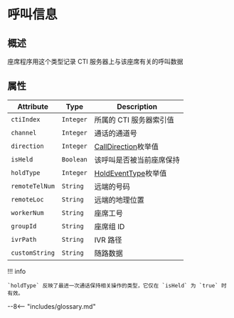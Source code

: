 # 呼叫信息

## 概述

座席程序用这个类型记录 CTI 服务器上与该座席有关的呼叫数据

## 属性

| Attribute      | Type      | Description              |
| -------------- | --------- | ------------------------ |
| `ctiIndex`     | `Integer` | 所属的 CTI 服务器索引值  |
| `channel`      | `Integer` | 通话的通道号             |
| `direction`    | `Integer` | [CallDirection][]枚举值  |
| `isHeld`       | `Boolean` | 该呼叫是否被当前座席保持 |
| `holdType`     | `Integer` | [HoldEventType][]枚举值  |
| `remoteTelNum` | `String`  | 远端的号码               |
| `remoteLoc`    | `String`  | 远端的地理位置           |
| `workerNum`    | `String`  | 座席工号                 |
| `groupId`      | `String`  | 座席组 ID                |
| `ivrPath`      | `String`  | IVR 路径                 |
| `customString` | `String`  | 随路数据                 |

!!! info

    `holdType` 反映了最进一次通话保持相关操作的类型，它仅在 `isHeld` 为 `true` 时有效。

[calldirection]: enums.md#呼叫方向
[holdeventtype]: enums.md#保持事件类型

--8<-- "includes/glossary.md"
